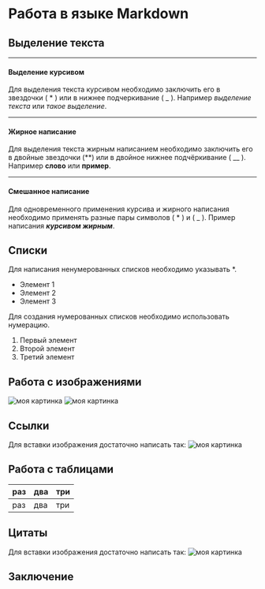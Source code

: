 # Работа в языке Markdown

## Выделение текста

___
#### Выделение курсивом

Для выделения текста курсивом необходимо заключить его в звездочки ( * ) или в нижнее подчеркивание ( _ ).
Например *выделение текста* или _такое выделение_.

___
#### Жирное написание

Для выделения текста жирным написанием необходимо заключить его в двойные звездочки (**) или в двойное нижнее подчёркивание ( __ ).
Например **слово** или __пример__.

***
#### Смешанное написание

Для одновременного применения курсива и жирного написания необходимо применять разные пары символов ( * ) и ( _ ).
Пример написания __*курсивом жирным*__.

## Списки
Для написания ненумерованных списков необходимо указывать *.
* Элемент 1
* Элемент 2
* Элемент 3

Для создания нумерованных списков необходимо использовать нумерацию.
1. Первый элемент
2. Второй элемент
3. Третий элемент

## Работа с изображениями
![моя картинка](maxresdefault.jpg) 
![моя картинка](maxresdefault.jpg) 

## Ссылки
Для вставки изображения достаточно написать так:
![моя картинка](maxresdefault.jpg) 
## Работа с таблицами

| раз | два | три |
|:----|:----|:----|
| раз | два | три |

## Цитаты
Для вставки изображения достаточно написать так:
![моя картинка](maxresdefault.jpg) 
## Заключение
